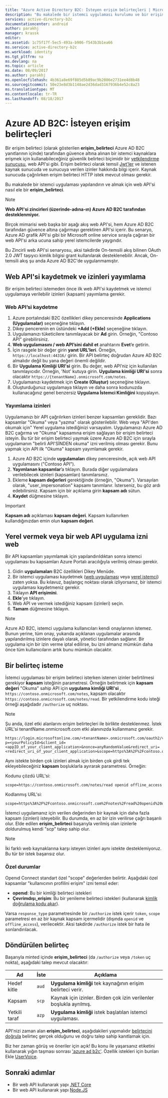 ```yaml
---
title: "Azure Active Directory B2C: İsteyen erişim belirteçleri | Microsoft Docs"
description: "Bu makalede bir istemci uygulaması kurulumu ve bir erişim belirteci edinmek üzere nasıl yapacağınızı gösterir."
services: active-directory-b2c
documentationcenter: android
author: parakhj
manager: krassk
editor: 
ms.assetid: 1c75f17f-5ec5-493a-b906-f543b3b1ea66
ms.service: active-directory-b2c
ms.workload: identity
ms.tgt_pltfrm: na
ms.devlang: na
ms.topic: article
ms.date: 08/09/2017
ms.author: parakhj
ms.openlocfilehash: 4b361a8e69f885d5b89ac9b2086e2731ee4d8b48
ms.sourcegitcommit: 50e23e8d3b1148ae2d36dad3167936b4e52c8a23
ms.translationtype: MT
ms.contentlocale: tr-TR
ms.lasthandoff: 08/18/2017
---
```

# <a name="azure-ad-b2c-requesting-access-tokens"></a>Azure AD B2C: İsteyen erişim belirteçleri

Bir erişim belirteci (olarak gösterilen **erişim\_belirteci** Azure AD B2C yanıtlarının içinde) tarafından güvence altına alınan bir istemci kaynaklara erişmek için kullanabileceğiniz güvenlik belirteci biçimidir bir [yetkilendirme sunucusu](https://docs.microsoft.com/azure/active-directory-b2c/active-directory-b2c-reference-protocols#the-basics), web API'si gibi. Erişim belirteci olarak temsil [Jwt'ler](https://docs.microsoft.com/azure/active-directory-b2c/active-directory-b2c-reference-tokens#types-of-tokens) ve istenen kaynak sunucuda ve sunucuya verilen izinler hakkında bilgi içerir. Kaynak sunucuda çağrılırken erişim belirteci HTTP istek mevcut olması gerekir.

Bu makalede bir istemci uygulaması yapılandırın ve almak için web API'si nasıl ele bir **erişim\_belirteci**.

> [!NOTE]
> **Web API'si zincirleri (üzerinde-adına-ın) Azure AD B2C tarafından desteklenmiyor.**
>
> Birçok mimarisi web başka bir aşağı akış web API'si, hem Azure AD B2C tarafından güvence altına çağırmayı gerektiren API'si içerir. Bu senaryo, Azure AD grafik API'si gibi bir Microsoft online service sırayla çağıran bir web API'si arka ucuna sahip yerel istemcilerde yaygındır.
>
> Bu Zincirli web API'si senaryosu, aksi takdirde On-temsili akış bilinen OAuth 2.0 JWT taşıyıcı kimlik bilgisi grant kullanılarak desteklenebilir. Ancak, On-temsili akış şu anda Azure AD B2C'de uygulanmamıştır.

## <a name="register-a-web-api-and-publish-permissions"></a>Web API'si kaydetmek ve izinleri yayımlama

Bir erişim belirteci istemeden önce ilk web API'si kaydetmek ve istemci uygulamaya verilebilir izinleri (kapsam) yayımlama gerekir.

### <a name="register-a-web-api"></a>Web API’si kaydetme

1. Azure portalındaki B2C özellikleri dikey penceresinde **Applications (Uygulamalar)** seçeneğine tıklayın.
1. Dikey pencerenin en üstündeki **+Add (+Ekle)** seçeneğine tıklayın.
1. Uygulamanızı tüketicilere tanımlayacak bir **Ad** girin. Örneğin, "Contoso API" girebilirsiniz.
1. **Web uygulamasını / web API’sini dahil et** anahtarını **Evet**’e getirin.
1. İçin rasgele bir değer girin **yanıt URL'leri**. Örneğin, `https://localhost:44316/` girin. Bir API belirteç doğrudan Azure AD B2C almalıdır değil bu yana değeri önemli değildir.
1. Bir **Uygulama Kimliği URI'si** girin. Bu değer, web API’niz için kullanılan tanımlayıcıdır. Örneğin, 'Not' kutuya girin. **Uygulama kimliği URI'si** sonra olacaktır `https://{tenantName}.onmicrosoft.com/notes`.
1. Uygulamanızı kaydetmek için **Create (Oluştur)** seçeneğine tıklayın.
1. Oluşturduğunuz uygulamaya tıklayın ve daha sonra kodunuzda kullanacağınız genel benzersiz **Uygulama İstemci Kimliğini** kopyalayın.

### <a name="publishing-permissions"></a>Yayımlama izinleri

Uygulamanızı bir API çağrılırken izinleri benzer kapsamları gereklidir. Bazı kapsamlar "Okuma" veya "yazma" olarak gösterilebilir. Web veya "API'den okumak için" Yerel uygulama istediğinizi varsayalım. Uygulamanızı Azure AD B2C çağırma ve "Okuma" kapsamına erişim sağlayan bir erişim belirteci isteyin. Bu tür bir erişim belirteci yaymak üzere Azure AD B2C için sırayla uygulamanın "belirli API'SİNDEN okuma" izni verilmiş olması gerekir. Bunu yapmak için API ilk "Okuma" kapsam yayımlamak gerekir.

1. Azure AD B2C içinde **uygulamaları** dikey penceresinde, açık web API uygulamasını ("Contoso API").
1. **Yayımlanan kapsamlar**’a tıklayın. Burada diğer uygulamalara verilebilecek izinleri (kapsamları) tanımlarsınız.
1. Ekleme **kapsam değerleri** gerektiğinde (örneğin, "Okuma"). Varsayılan olarak, "user_impersonation" kapsamı tanımlanır. İsterseniz, bu göz ardı edebilirsiniz. Kapsam için bir açıklama girin **kapsam adı** sütun.
1. **Kaydet** düğmesine tıklayın.

> [!IMPORTANT]
> **Kapsam adı** açıklaması **kapsam değeri**. Kapsam kullanırken kullandığınızdan emin olun **kapsam değeri**.

## <a name="grant-a-native-or-web-app-permissions-to-a-web-api"></a>Yerel vermek veya bir web API uygulama izni web

Bir API kapsamları yayımlamak için yapılandırıldıktan sonra istemci uygulaması bu kapsamları Azure Portalı aracılığıyla verilmiş olması gerekir.

1. Gidin **uygulamaları** B2C özellikleri Dikey Menüde.
1. Bir istemci uygulaması kaydetmek ([web uygulaması](active-directory-b2c-app-registration.md#register-a-web-app) veya [yerel istemci](active-directory-b2c-app-registration.md#register-a-mobile-or-native-app)) zaten yoksa. Bu kılavuz, başlangıç noktası olarak izliyorsanız, bir istemci uygulaması kaydetmeniz gerekir.
1. Tıklayın **API erişimini**.
1. **Ekle**'ye tıklayın.
1. Web API ve vermek istediğiniz kapsam (izinleri) seçin.
1. **Tamam** düğmesine tıklayın.

> [!NOTE]
> Azure AD B2C, istemci uygulama kullanıcıları kendi onaylarının istemez. Bunun yerine, tüm onay, yukarıda açıklanan uygulamalar arasında yapılandırılmış izinlere dayalı olarak, yönetici tarafından sağlanır. Bir uygulama için bir izin verme iptal edilirse, bu izni almanız mümkün daha önce tüm kullanıcıların artık bunu mümkün olacaktır.

## <a name="requesting-a-token"></a>Bir belirteç isteme

İstemci uygulaması bir erişim belirteci isterken istenen izinler belirtilmesi gerekiyor **kapsam** isteğinin parametresi. Örneğin belirtmek için **kapsam değeri** "Okuma" sahip API için **uygulama kimliği URI'si** , `https://contoso.onmicrosoft.com/notes`, kapsam olacaktır `https://contoso.onmicrosoft.com/notes/read`. Bir yetkilendirme kodu isteği örneği aşağıdadır `/authorize` uç noktası.

> [!NOTE]
> Şu anda, özel etki alanlarını erişim belirteçleri ile birlikte desteklenmez. İstek URL'si tenantName.onmicrosoft.com etki alanınızda kullanmanız gerekir.

```
https://login.microsoftonline.com/<tenantName>.onmicrosoft.com/oauth2/v2.0/authorize?p=<yourPolicyId>&client_id=<appID_of_your_client_application>&nonce=anyRandomValue&redirect_uri=<redirect_uri_of_your_client_application>&scope=https%3A%2F%2Fcontoso.onmicrosoft.com%2Fnotes%2Fread&response_type=code 
```

Aynı istekte birden çok izinleri almak için birden çok girdi tek ekleyebileceğiniz **kapsam** boşluklarla ayırarak parametresi. Örneğin:

Kodunu çözdü URL'si:

```
scope=https://contoso.onmicrosoft.com/notes/read openid offline_access
```

Kodlanmış URL'si:

```
scope=https%3A%2F%2Fcontoso.onmicrosoft.com%2Fnotes%2Fread%20openid%20offline_access
```

İstemci uygulamanız için verilen değerinden bir kaynak için daha fazla kapsam (izinleri) isteyebilir. Bu durumda, en az bir izin verilirse çağrı başarılı olur. Elde edilen **erişim\_belirteci** başarıyla verilmiş olan izinlerle doldurulmuş kendi "scp" talep sahip olur.

> [!NOTE] 
> İki farklı web kaynaklarına karşı isteyen izinleri aynı istekte desteklemiyoruz. Bu tür bir istek başarısız olur.

### <a name="special-cases"></a>Özel durumlar

Openıd Connect standart özel "scope" değerlerden belirtir. Aşağıdaki özel kapsamlar "kullanıcının profilini erişim" izni temsil eder:

* **openıd**: Bu bir kimliği belirteci istekleri
* **Çevrimdışı\_erişim**: Bu bir yenileme belirteci istekleri (kullanarak [kimlik doğrulama kodu akar](active-directory-b2c-reference-oauth-code.md)).

Varsa `response_type` parametresinde bir `/authorize` istek içerir `token`, `scope` parametresi en az bir kaynak kapsam içermelidir (dışında `openid` ve `offline_access`), verilecektir. Aksi takdirde `/authorize` istek bir hata ile sonlandırılacak.

## <a name="the-returned-token"></a>Döndürülen belirteç

Başarıyla minted içinde **erişim\_belirteci** (da `/authorize` veya `/token` uç nokta), aşağıdaki talep mevcut olacaktır:

| Ad | İste | Açıklama |
| --- | --- | --- |
|Hedef kitle |`aud` |**Uygulama kimliği** tek kaynağının erişim belirteci verir. |
|Kapsam |`scp` |Kaynak için izinler. Birden çok izin verilenler boşlukla ayrılmış. |
|Yetkili taraf |`azp` |**Uygulama kimliği** istek başlatılan istemci uygulaması. |

API'nizi zaman alan **erişim\_belirteci**, aşağıdakileri yapmalıdır [belirtecini doğrula](active-directory-b2c-reference-tokens.md) belirteç gerçek olduğunu ve doğru talep sahip kanıtlamak için.

Biz her zaman görüş ve öneriler için açık! Bu konu ile yaşarsanız etiketini kullanarak yığın taşması sonrası ['azure ad b2c'](https://stackoverflow.com/questions/tagged/azure-ad-b2c). Özellik istekleri için bunları Ekle [UserVoice](https://feedback.azure.com/forums/169401-azure-active-directory/category/160596-b2c).

## <a name="next-steps"></a>Sonraki adımlar

* Bir web API kullanarak yapı [.NET Core](https://github.com/Azure-Samples/active-directory-b2c-dotnetcore-webapi)
* Bir web API kullanarak yapı [Node.JS](https://github.com/Azure-Samples/active-directory-b2c-javascript-nodejs-webapi)
